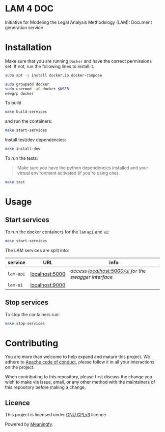 # LAM 4 DOC
Initiative for Modeling the Legal Analysis Methodology (LAM): Document generation service

# Installation

Make sure that you are running `Docker` and have the correct permissions set. If not, run the following lines to install it. 

```bash
sudo apt -y install docker.io docker-compose

sudo groupadd docker
sudo usermod -aG docker $USER
newgrp docker
```

To build 
```bash
make build-services
```
and run the containers:
```bash
make start-services
```

Install test/dev dependencies:

```bash
make install-dev
```

To run the tests:
> Make sure you have the python dependencies installed and your virtual environment activated (if you're using one).
```bash
make test
```

# Usage

## Start services
To run the docker containers for the `lam` `api` and `ui`:

```bash
make start-services
```

The LAM services are split into:

service | URL | info
------- | ------- | ----
`lam-api` | [localhost:5000](http://localhost:5000) | _access [localhost:5000/ui](http://localhost:5000/ui) for the swagger interface_ 
`lam-ui` | [localhost:9000](http://localhost:9000) |

## Stop services
To stop the containers run:
```bash
make stop-services
```

# Contributing
You are more than welcome to help expand and mature this project. We adhere to [Apache code of conduct](https://www.apache.org/foundation/policies/conduct), please follow it in all your interactions on the project.   

When contributing to this repository, please first discuss the change you wish to make via issue, email, or any other method with the maintainers of this repository before making a change.

## Licence 
This project is licensed under [GNU GPLv3](https://www.gnu.org/licenses/gpl-3.0.en.html) licence. 

Powered by [Meaningfy](https://github.com/meaningfy-ws).